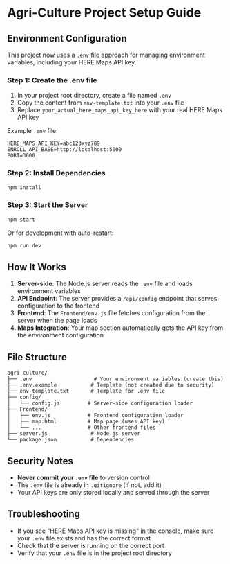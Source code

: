 # Agri-Culture Project Setup Guide

## Environment Configuration

This project now uses a `.env` file approach for managing environment variables, including your HERE Maps API key.

### Step 1: Create the .env file

1. In your project root directory, create a file named `.env`
2. Copy the content from `env-template.txt` into your `.env` file
3. Replace `your_actual_here_maps_api_key_here` with your real HERE Maps API key

Example `.env` file:
```
HERE_MAPS_API_KEY=abc123xyz789
ENROLL_API_BASE=http://localhost:5000
PORT=3000
```

### Step 2: Install Dependencies

```bash
npm install
```

### Step 3: Start the Server

```bash
npm start
```

Or for development with auto-restart:
```bash
npm run dev
```

## How It Works

1. **Server-side**: The Node.js server reads the `.env` file and loads environment variables
2. **API Endpoint**: The server provides a `/api/config` endpoint that serves configuration to the frontend
3. **Frontend**: The `Frontend/env.js` file fetches configuration from the server when the page loads
4. **Maps Integration**: Your map section automatically gets the API key from the environment configuration

## File Structure

```
agri-culture/
├── .env                    # Your environment variables (create this)
├── .env.example           # Template (not created due to security)
├── env-template.txt       # Template for .env file
├── config/
│   └── config.js         # Server-side configuration loader
├── Frontend/
│   ├── env.js            # Frontend configuration loader
│   ├── map.html          # Map page (uses API key)
│   └── ...               # Other frontend files
├── server.js              # Node.js server
└── package.json           # Dependencies
```

## Security Notes

- **Never commit your `.env` file** to version control
- The `.env` file is already in `.gitignore` (if not, add it)
- Your API keys are only stored locally and served through the server

## Troubleshooting

- If you see "HERE Maps API key is missing" in the console, make sure your `.env` file exists and has the correct format
- Check that the server is running on the correct port
- Verify that your `.env` file is in the project root directory
